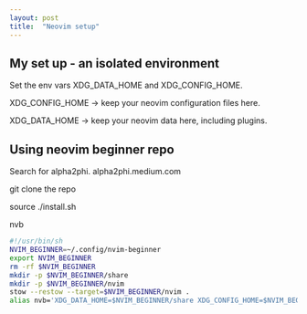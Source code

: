 ```yaml
---
layout: post
title:  "Neovim setup"
---
```


## My set up - an isolated environment

Set the env vars XDG_DATA_HOME and XDG_CONFIG_HOME.

XDG_CONFIG_HOME -> keep your neovim configuration files here.

XDG_DATA_HOME -> keep your neovim data here, including plugins.

## Using neovim beginner repo

Search for alpha2phi. alpha2phi.medium.com

git clone the repo

source ./install.sh 

nvb

```bash
#!/usr/bin/sh
NVIM_BEGINNER=~/.config/nvim-beginner
export NVIM_BEGINNER
rm -rf $NVIM_BEGINNER
mkdir -p $NVIM_BEGINNER/share
mkdir -p $NVIM_BEGINNER/nvim
stow --restow --target=$NVIM_BEGINNER/nvim .
alias nvb='XDG_DATA_HOME=$NVIM_BEGINNER/share XDG_CONFIG_HOME=$NVIM_BEGINNER nvim'
```


